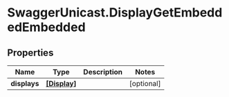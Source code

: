 # SwaggerUnicast.DisplayGetEmbeddedEmbedded

## Properties

Name | Type | Description | Notes
------------ | ------------- | ------------- | -------------
**displays** | [**[Display]**](Display.md) |  | [optional] 


